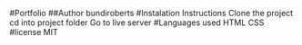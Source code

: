 #Portfolio
##Author 
bundiroberts
#Instalation Instructions
Clone the project
cd into project folder
Go to live server
#Languages used
  HTML
  CSS
  #license
  MIT